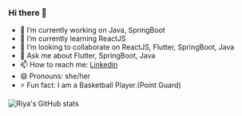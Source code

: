 ### Hi there 👋

- 🔭 I’m currently working on Java, SpringBoot
- 🌱 I’m currently learning ReactJS
- 👯 I’m looking to collaborate on ReactJS, Flutter, SpringBoot, Java
- 💬 Ask me about Flutter, SpringBoot, Java
- 📫 How to reach me: [Linkedin](https://www.linkedin.com/in/riyasuntwal/)
- 😄 Pronouns: she/her
- ⚡ Fun fact: I am a Basketball Player.(Point Guard)

![Riya's GitHub stats](https://github-readme-stats.vercel.app/api?username=suntwalriya&&show_icons=true&theme=radical)
